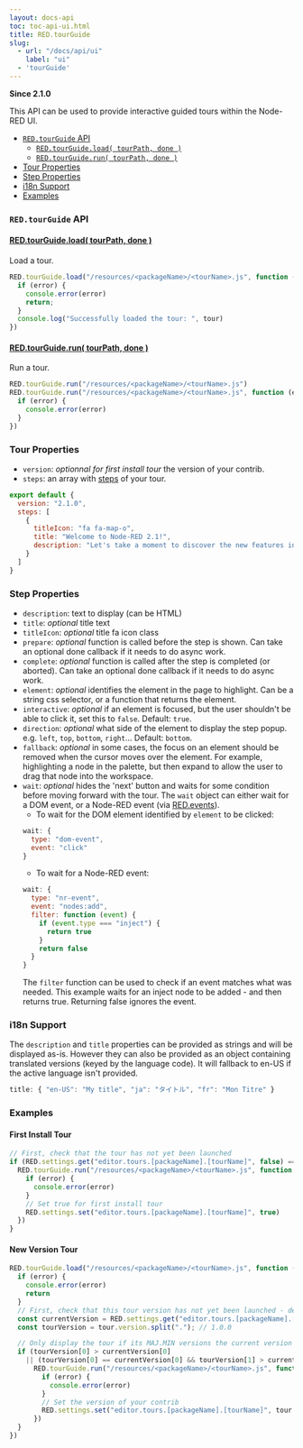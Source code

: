 ```yaml
---
layout: docs-api
toc: toc-api-ui.html
title: RED.tourGuide
slug:
  - url: "/docs/api/ui"
    label: "ui"
  - 'tourGuide'
---
```


__Since 2.1.0__

This API can be used to provide interactive guided tours within the Node-RED UI.

- [`RED.tourGuide` API](#redtourguide-api)
  - [`RED.tourGuide.load( tourPath, done )`](#methods-load)
  - [`RED.tourGuide.run( tourPath, done )`](#methods-run)
- [Tour Properties](#tour-properties)
- [Step Properties](#step-properties)
- [i18n Support](#i18n-support)
- [Examples](#examples)


### `RED.tourGuide` API

#### <a href="#methods-load" name="methods-load">RED.tourGuide.load( tourPath, done )</a>

Load a tour.

```javascript
RED.tourGuide.load("/resources/<packageName>/<tourName>.js", function (error, tour) {
  if (error) {
    console.error(error)
    return;
  }
  console.log("Successfully loaded the tour: ", tour)
})
```

#### <a href="#methods-run" name="methods-run">RED.tourGuide.run( tourPath, done )</a>

Run a tour.

```javascript
RED.tourGuide.run("/resources/<packageName>/<tourName>.js")
RED.tourGuide.run("/resources/<packageName>/<tourName>.js", function (error) {
  if (error) {
    console.error(error)
  }
})
```


### Tour Properties

- `version`: *optionnal for first install tour* the version of your contrib.
- `steps`: an array with [steps](#step-options) of your tour.

```javascript
export default {
  version: "2.1.0",
  steps: [
    {
      titleIcon: "fa fa-map-o",
      title: "Welcome to Node-RED 2.1!",
      description: "Let's take a moment to discover the new features in this release."
    }
  ]
}
```


### Step Properties

- `description`:  text to display (can be HTML)
- `title`:  *optional* title text
- `titleIcon`:  *optional* title fa icon class
- `prepare`: *optional* function is called before the step is shown. Can take an optional done callback if it needs to do async work.
- `complete`: *optional* function is called after the step is completed (or aborted). Can take an optional done callback if it needs to do async work.
- `element`: *optional* identifies the element in the page to highlight. Can be a string css selector, or a function that returns the element.
- `interactive`: *optional* if an element is focused, but the user shouldn't be able to click it, set this to `false`. Default: `true`.
- `direction`: *optional* what side of the element to display the step popup. e.g. `left`, `top`, `bottom`, `right`... Default: `bottom`.
- `fallback`: *optional* in some cases, the focus on an element should be removed when the cursor moves over the element. For example, highlighting a node in the palette, but then expand to allow the user to drag that node into the workspace.
- `wait`: *optional* hides the 'next' button and waits for some condition before moving forward with the tour.
  The `wait` object can either wait for a DOM event, or a Node-RED event (via [RED.events](../events/index.md)).
  - To wait for the DOM element identified by `element` to be clicked:
  ```javascript
  wait: {
    type: "dom-event",
    event: "click"
  }
  ```
  - To wait for a Node-RED event:
  ```javascript
  wait: {
    type: "nr-event",
    event: "nodes:add",
    filter: function (event) {
      if (event.type === "inject") {
        return true
      }
      return false
    }
  }
  ```
  The `filter` function can be used to check if an event matches what was needed. This example waits for an inject node to be added - and then returns true. Returning false ignores the event.

### i18n Support

The `description` and `title` properties can be provided as strings and will be displayed as-is. However they can also be provided as an object containing translated versions (keyed by the language code). It will fallback to en-US if the active language isn't provided.

```javascript
title: { "en-US": "My title", "ja": "タイトル", "fr": "Mon Titre" }
```


### Examples

#### First Install Tour

```javascript
// First, check that the tour has not yet been launched
if (RED.settings.get("editor.tours.[packageName].[tourName]", false) === false) {
  RED.tourGuide.run("/resources/<packageName>/<tourName>.js", function (error) {
    if (error) {
      console.error(error)
    }
    // Set true for first install tour
    RED.settings.set("editor.tours.[packageName].[tourName]", true)
  })
}
```

#### New Version Tour

```javascript
RED.tourGuide.load("/resources/<packageName>/<tourName>.js", function (error, tour) {
  if (error) {
    console.error(error)
    return
  }
  // First, check that this tour version has not yet been launched - default 0.0.1
  const currentVersion = RED.settings.get("editor.tours.[packageName].[tourName]", "0.0.1")
  const tourVersion = tour.version.split("."); // 1.0.0

  // Only display the tour if its MAJ.MIN versions the current version
  if (tourVersion[0] > currentVersion[0]
    || (tourVersion[0] == currentVersion[0] && tourVersion[1] > currentVersion[1])) {
      RED.tourGuide.run("/resources/<packageName>/<tourName>.js", function (error) {
        if (error) {
          console.error(error)
        }
        // Set the version of your contrib
        RED.settings.set("editor.tours.[packageName].[tourName]", tour.version)
      })
  }
})
```
